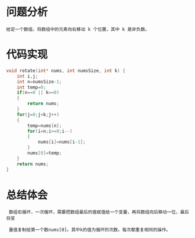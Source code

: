 # 问题分析 #

    给定一个数组，将数组中的元素向右移动 k 个位置，其中 k 是非负数。

# 代码实现 #
```C
void rotate(int* nums, int numsSize, int k) {
    int i,j;
    int n=numsSize-1;
    int temp=0;
    if(n==0 || k==0)
    {
        return nums;
    }
    for(j=0;j<k;j++)
    {
        temp=nums[n];
        for(i=n;i>=0;i--)
        {
            nums[i]=nums[i-1];
        }
        nums[0]=temp;
    }
    return nums;
}
```
# 总结体会 #
     数组右循环，一次循环，需要把数组最后的值赋值给一个变量，再将数组向后移动一位，最后将变

     量值复制给第一个数nums[0]。其中k的值为循环的次数。每次都重复相同的操作。